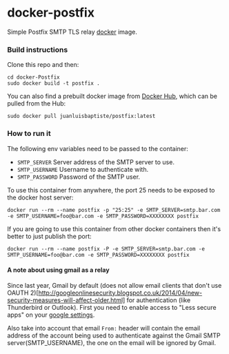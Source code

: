 # docker-postfix
Simple Postfix SMTP TLS relay [docker](http://www.docker.com) image.

### Build instructions

Clone this repo and then:

    cd docker-Postfix
    sudo docker build -t postfix .

You can also find a prebuilt docker image from [Docker Hub](https://registry.hub.docker.com/u/juanluisbaptiste/postfix/), which can be pulled from the Hub:

    sudo docker pull juanluisbaptiste/postfix:latest

### How to run it

The following env variables need to be passed to the container:

* `SMTP_SERVER` Server address of the SMTP server to use.
* `SMTP_USERNAME` Username to authenticate with.
* `SMTP_PASSWORD` Password of the SMTP user.

To use this container from anywhere, the port 25 needs to be exposed to the docker host server:

    docker run --rm --name postfix -p "25:25" -e SMTP_SERVER=smtp.bar.com -e SMTP_USERNAME=foo@bar.com -e SMTP_PASSWORD=XXXXXXXX postfix
    
If you are going to use this container from other docker containers then it's better to just publish the port:

    docker run --rm --name postfix -P -e SMTP_SERVER=smtp.bar.com -e SMTP_USERNAME=foo@bar.com -e SMTP_PASSWORD=XXXXXXXX postfix
    
    
#### A note about using gmail as a relay

Since last year, Gmail by default (does not allow email clients that don't use OAUTH 2)[http://googleonlinesecurity.blogspot.co.uk/2014/04/new-security-measures-will-affect-older.html] 
for authentication (like Thunderbird or Outlook). First you need to enable access to "Less secure apps" on your 
[google settings](https://www.google.com/settings/security/lesssecureapps). 

Also take into account that email `From:` header will contain the email address of the account being used to 
authenticate against the Gmail SMTP server(SMTP_USERNAME), the one on the email will be ignored by Gmail.